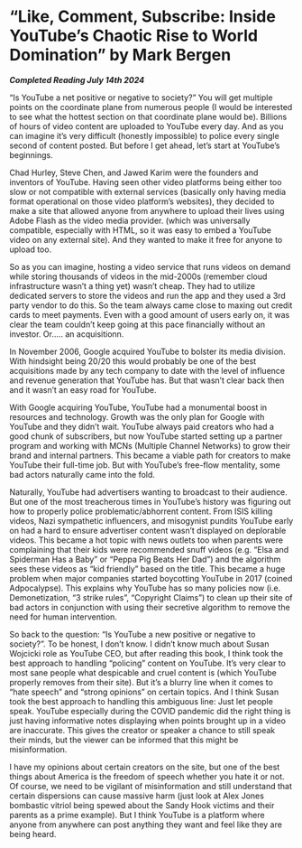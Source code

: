 # “Like, Comment, Subscribe: Inside YouTube’s Chaotic Rise to World Domination” by Mark Bergen

***Completed Reading July 14th 2024***

“Is YouTube a net positive or negative to society?” You will get multiple points on the coordinate plane from numerous people (I would be interested to see what the hottest section on that coordinate plane would be). Billions of hours of video content are uploaded to YouTube every day. And as you can imagine it’s very difficult (honestly impossible) to police every single second of content posted. But before I get ahead, let’s start at YouTube’s beginnings.

Chad Hurley, Steve Chen, and Jawed Karim were the founders and inventors of YouTube. Having seen other video platforms being either too slow or not compatible with external services (basically only having media format operational on those video platform’s websites), they decided to make a site that allowed anyone from anywhere to upload their lives using Adobe Flash as the video media provider. (which was universally compatible, especially with HTML, so it was easy to embed a YouTube video on any external site). And they wanted to make it free for anyone to upload too.

So as you can imagine, hosting a video service that runs videos on demand while storing thousands of videos in the mid-2000s (remember cloud infrastructure wasn’t a thing yet) wasn’t cheap. They had to utilize dedicated servers to store the videos and run the app and they used a 3rd party vendor to do this. So the team always came close to maxing out credit cards to meet payments. Even with a good amount of users early on, it was clear the team couldn’t keep going at this pace financially without an investor. Or….. an acquisitionn.

In November 2006, Google acquired YouTube to bolster its media division. With hindsight being 20/20 this would probably be one of the best acquisitions made by any tech company to date with the level of influence and revenue generation that YouTube has. But that wasn’t clear back then and it wasn’t an easy road for YouTube.

With Google acquiring YouTube, YouTube had a monumental boost in resources and technology. Growth was the only plan for Google with YouTube and they didn’t wait. YouTube always paid creators who had a good chunk of subscribers, but now YouTube started setting up a partner program and working with MCNs (Multiple Channel Networks) to grow their brand and internal partners. This became a viable path for creators to make YouTube their full-time job. But with YouTube’s free-flow mentality, some bad actors naturally came into the fold.

Naturally, YouTube had advertisers wanting to broadcast to their audience. But one of the most treacherous times in YouTube’s history was figuring out how to properly police problematic/abhorrent content. From ISIS killing videos, Nazi sympathetic influencers, and misogynist pundits YouTube early on had a hard to ensure advertiser content wasn’t displayed on deplorable videos. This became a hot topic with news outlets too when parents were complaining that their kids were recommended snuff videos (e.g. “Elsa and Spiderman Has a Baby” or “Peppa Pig Beats Her Dad”) and the algorithm sees these videos as “kid friendly” based on the title. This became a huge problem when major companies started boycotting YouTube in 2017 (coined Adpocalypse). This explains why YouTube has so many policies now (i.e. Demonetization, “3 strike rules”, “Copyright Claims”) to clean up their site of bad actors in conjunction with using their secretive algorithm to remove the need for human intervention.

So back to the question: “Is YouTube a new positive or negative to society?”. To be honest, I don’t know. I didn’t know much about Susan Wojcicki role as YouTube CEO, but after reading this book, I think took the best approach to handling “policing” content on YouTube. It’s very clear to most sane people what despicable and cruel content is (which YouTube properly removes from their site). But it’s a blurry line when it comes to “hate speech” and “strong opinions” on certain topics. And I think Susan took the best approach to handling this ambiguous line: Just let people speak. YouTube especially during the COVID pandemic did the right thing is just having informative notes displaying when points brought up in a video are inaccurate. This gives the creator or speaker a chance to still speak their minds, but the viewer can be informed that this might be misinformation.

I have my opinions about certain creators on the site, but one of the best things about America is the freedom of speech whether you hate it or not. Of course, we need to be vigilant of misinformation and still understand that certain dispersions can cause massive harm (just look at Alex Jones bombastic vitriol being spewed about the Sandy Hook victims and their parents as a prime example). But I think YouTube is a platform where anyone from anywhere can post anything they want and feel like they are being heard.
